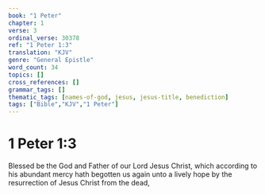 ```yaml
---
book: "1 Peter"
chapter: 1
verse: 3
ordinal_verse: 30378
ref: "1 Peter 1:3"
translation: "KJV"
genre: "General Epistle"
word_count: 34
topics: []
cross_references: []
grammar_tags: []
thematic_tags: [names-of-god, jesus, jesus-title, benediction]
tags: ["Bible","KJV","1 Peter"]
---
```


# 1 Peter 1:3

Blessed be the God and Father of our Lord Jesus Christ, which according to his abundant mercy hath begotten us again unto a lively hope by the resurrection of Jesus Christ from the dead,
